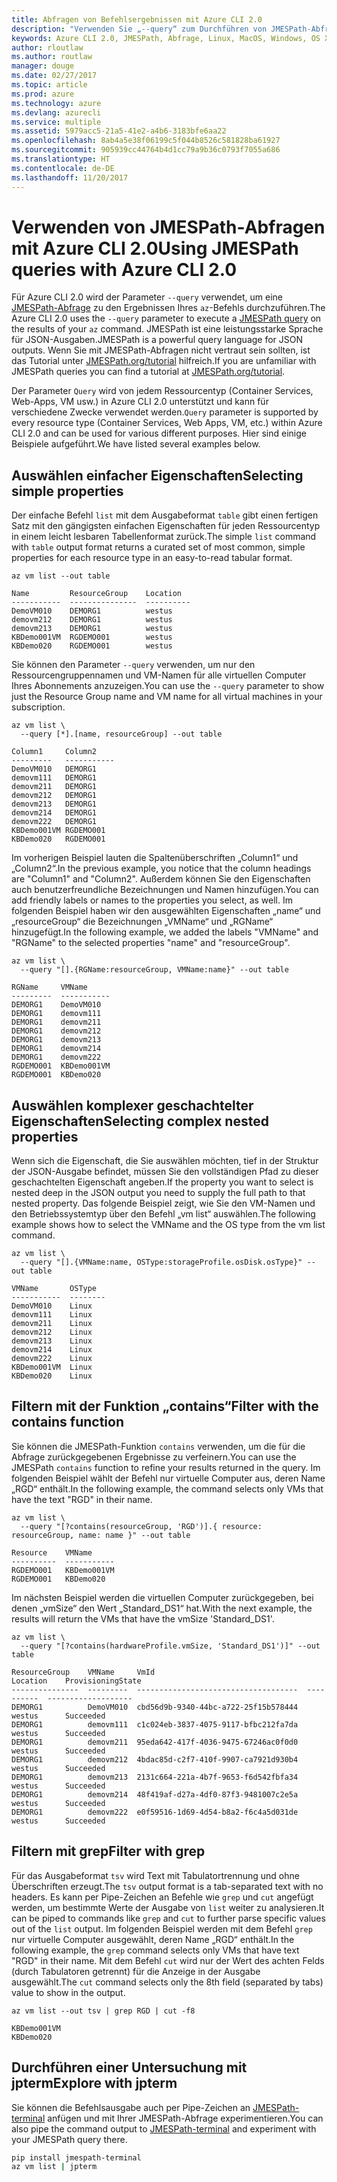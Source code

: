 ```yaml
---
title: Abfragen von Befehlsergebnissen mit Azure CLI 2.0
description: "Verwenden Sie „--query“ zum Durchführen von JMESPath-Abfragen für die Ausgabe von Azure CLI 2.0-Befehlen."
keywords: Azure CLI 2.0, JMESPath, Abfrage, Linux, MacOS, Windows, OS X
author: rloutlaw
ms.author: routlaw
manager: douge
ms.date: 02/27/2017
ms.topic: article
ms.prod: azure
ms.technology: azure
ms.devlang: azurecli
ms.service: multiple
ms.assetid: 5979acc5-21a5-41e2-a4b6-3183bfe6aa22
ms.openlocfilehash: 8ab4a5e38f06199c5f044b8526c581828ba61927
ms.sourcegitcommit: 905939cc44764b4d1cc79a9b36c0793f7055a686
ms.translationtype: HT
ms.contentlocale: de-DE
ms.lasthandoff: 11/20/2017
---
```

# <a name="using-jmespath-queries-with-azure-cli-20"></a><span data-ttu-id="0e053-104">Verwenden von JMESPath-Abfragen mit Azure CLI 2.0</span><span class="sxs-lookup"><span data-stu-id="0e053-104">Using JMESPath queries with Azure CLI 2.0</span></span>

<span data-ttu-id="0e053-105">Für Azure CLI 2.0 wird der Parameter `--query` verwendet, um eine [JMESPath-Abfrage](http://jmespath.org) zu den Ergebnissen Ihres `az`-Befehls durchzuführen.</span><span class="sxs-lookup"><span data-stu-id="0e053-105">The Azure CLI 2.0 uses the `--query` parameter to execute a [JMESPath query](http://jmespath.org) on the results of your `az` command.</span></span> <span data-ttu-id="0e053-106">JMESPath ist eine leistungsstarke Sprache für JSON-Ausgaben.</span><span class="sxs-lookup"><span data-stu-id="0e053-106">JMESPath is a powerful query language for JSON outputs.</span></span>  <span data-ttu-id="0e053-107">Wenn Sie mit JMESPath-Abfragen nicht vertraut sein sollten, ist das Tutorial unter [JMESPath.org/tutorial](http://JMESPath.org/tutorial.html) hilfreich.</span><span class="sxs-lookup"><span data-stu-id="0e053-107">If you are unfamiliar with JMESPath queries you can find a tutorial at [JMESPath.org/tutorial](http://JMESPath.org/tutorial.html).</span></span>

<span data-ttu-id="0e053-108">Der Parameter `Query` wird von jedem Ressourcentyp (Container Services, Web-Apps, VM usw.) in Azure CLI 2.0 unterstützt und kann für verschiedene Zwecke verwendet werden.</span><span class="sxs-lookup"><span data-stu-id="0e053-108">`Query` parameter is supported by every resource type (Container Services, Web Apps, VM, etc.) within Azure CLI 2.0 and can be used for various different purposes.</span></span>  <span data-ttu-id="0e053-109">Hier sind einige Beispiele aufgeführt.</span><span class="sxs-lookup"><span data-stu-id="0e053-109">We have listed several examples below.</span></span>

## <a name="selecting-simple-properties"></a><span data-ttu-id="0e053-110">Auswählen einfacher Eigenschaften</span><span class="sxs-lookup"><span data-stu-id="0e053-110">Selecting simple properties</span></span>

<span data-ttu-id="0e053-111">Der einfache Befehl `list` mit dem Ausgabeformat `table` gibt einen fertigen Satz mit den gängigsten einfachen Eigenschaften für jeden Ressourcentyp in einem leicht lesbaren Tabellenformat zurück.</span><span class="sxs-lookup"><span data-stu-id="0e053-111">The simple `list` command with `table` output format returns a curated set of most common, simple properties for each resource type in an easy-to-read tabular format.</span></span>

```azurecli-interactive
az vm list --out table
```

```
Name         ResourceGroup    Location
-----------  ---------------  ----------
DemoVM010    DEMORG1          westus
demovm212    DEMORG1          westus
demovm213    DEMORG1          westus
KBDemo001VM  RGDEMO001        westus
KBDemo020    RGDEMO001        westus
```

<span data-ttu-id="0e053-112">Sie können den Parameter `--query` verwenden, um nur den Ressourcengruppennamen und VM-Namen für alle virtuellen Computer Ihres Abonnements anzuzeigen.</span><span class="sxs-lookup"><span data-stu-id="0e053-112">You can use the `--query` parameter to show just the Resource Group name and VM name for all virtual machines in your subscription.</span></span>

```azurecli-interactive
az vm list \
  --query [*].[name, resourceGroup] --out table
```

```
Column1     Column2
---------   -----------
DemoVM010   DEMORG1
demovm111   DEMORG1
demovm211   DEMORG1
demovm212   DEMORG1
demovm213   DEMORG1
demovm214   DEMORG1
demovm222   DEMORG1
KBDemo001VM RGDEMO001
KBDemo020   RGDEMO001
```

<span data-ttu-id="0e053-113">Im vorherigen Beispiel lauten die Spaltenüberschriften „Column1“ und „Column2“.</span><span class="sxs-lookup"><span data-stu-id="0e053-113">In the previous example, you notice that the column headings are "Column1" and "Column2".</span></span>  <span data-ttu-id="0e053-114">Außerdem können Sie den Eigenschaften auch benutzerfreundliche Bezeichnungen und Namen hinzufügen.</span><span class="sxs-lookup"><span data-stu-id="0e053-114">You can add friendly labels or names to the properties you select, as well.</span></span>  <span data-ttu-id="0e053-115">Im folgenden Beispiel haben wir den ausgewählten Eigenschaften „name“ und „resourceGroup“ die Bezeichnungen „VMName“ und „RGName“ hinzugefügt.</span><span class="sxs-lookup"><span data-stu-id="0e053-115">In the following example, we added the labels "VMName" and "RGName" to the selected properties "name" and "resourceGroup".</span></span>


```azurecli-interactive
az vm list \
  --query "[].{RGName:resourceGroup, VMName:name}" --out table
```

```
RGName     VMName
---------  -----------
DEMORG1    DemoVM010
DEMORG1    demovm111
DEMORG1    demovm211
DEMORG1    demovm212
DEMORG1    demovm213
DEMORG1    demovm214
DEMORG1    demovm222
RGDEMO001  KBDemo001VM
RGDEMO001  KBDemo020
```

## <a name="selecting-complex-nested-properties"></a><span data-ttu-id="0e053-116">Auswählen komplexer geschachtelter Eigenschaften</span><span class="sxs-lookup"><span data-stu-id="0e053-116">Selecting complex nested properties</span></span>

<span data-ttu-id="0e053-117">Wenn sich die Eigenschaft, die Sie auswählen möchten, tief in der Struktur der JSON-Ausgabe befindet, müssen Sie den vollständigen Pfad zu dieser geschachtelten Eigenschaft angeben.</span><span class="sxs-lookup"><span data-stu-id="0e053-117">If the property you want to select is nested deep in the JSON output you need to supply the full path to that nested property.</span></span> <span data-ttu-id="0e053-118">Das folgende Beispiel zeigt, wie Sie den VM-Namen und den Betriebssystemtyp über den Befehl „vm list“ auswählen.</span><span class="sxs-lookup"><span data-stu-id="0e053-118">The following example shows how to select the VMName and the OS type from the vm list command.</span></span>

```azurecli-interactive
az vm list \
  --query "[].{VMName:name, OSType:storageProfile.osDisk.osType}" --out table
```

```
VMName       OSType
-----------  --------
DemoVM010    Linux
demovm111    Linux
demovm211    Linux
demovm212    Linux
demovm213    Linux
demovm214    Linux
demovm222    Linux
KBDemo001VM  Linux
KBDemo020    Linux
```

## <a name="filter-with-the-contains-function"></a><span data-ttu-id="0e053-119">Filtern mit der Funktion „contains“</span><span class="sxs-lookup"><span data-stu-id="0e053-119">Filter with the contains function</span></span>

<span data-ttu-id="0e053-120">Sie können die JMESPath-Funktion `contains` verwenden, um die für die Abfrage zurückgegebenen Ergebnisse zu verfeinern.</span><span class="sxs-lookup"><span data-stu-id="0e053-120">You can use the JMESPath `contains` function to refine your results returned in the query.</span></span>
<span data-ttu-id="0e053-121">Im folgenden Beispiel wählt der Befehl nur virtuelle Computer aus, deren Name „RGD“ enthält.</span><span class="sxs-lookup"><span data-stu-id="0e053-121">In the following example, the command selects only VMs that have the text "RGD" in their name.</span></span>  

```azurecli-interactive
az vm list \
  --query "[?contains(resourceGroup, 'RGD')].{ resource: resourceGroup, name: name }" --out table
```

```
Resource    VMName
----------  -----------
RGDEMO001   KBDemo001VM
RGDEMO001   KBDemo020
```

<span data-ttu-id="0e053-122">Im nächsten Beispiel werden die virtuellen Computer zurückgegeben, bei denen „vmSize“ den Wert „Standard_DS1“ hat.</span><span class="sxs-lookup"><span data-stu-id="0e053-122">With the next example, the results will return the VMs that have the vmSize 'Standard_DS1'.</span></span>

```azurecli-interactive
az vm list \
  --query "[?contains(hardwareProfile.vmSize, 'Standard_DS1')]" --out table
```

```
ResourceGroup    VMName     VmId                                  Location    ProvisioningState
---------------  ---------  ------------------------------------  ----------  -------------------
DEMORG1          DemoVM010  cbd56d9b-9340-44bc-a722-25f15b578444  westus      Succeeded
DEMORG1          demovm111  c1c024eb-3837-4075-9117-bfbc212fa7da  westus      Succeeded
DEMORG1          demovm211  95eda642-417f-4036-9475-67246ac0f0d0  westus      Succeeded
DEMORG1          demovm212  4bdac85d-c2f7-410f-9907-ca7921d930b4  westus      Succeeded
DEMORG1          demovm213  2131c664-221a-4b7f-9653-f6d542fbfa34  westus      Succeeded
DEMORG1          demovm214  48f419af-d27a-4df0-87f3-9481007c2e5a  westus      Succeeded
DEMORG1          demovm222  e0f59516-1d69-4d54-b8a2-f6c4a5d031de  westus      Succeeded
```

## <a name="filter-with-grep"></a><span data-ttu-id="0e053-123">Filtern mit grep</span><span class="sxs-lookup"><span data-stu-id="0e053-123">Filter with grep</span></span>

<span data-ttu-id="0e053-124">Für das Ausgabeformat `tsv` wird Text mit Tabulatortrennung und ohne Überschriften erzeugt.</span><span class="sxs-lookup"><span data-stu-id="0e053-124">The `tsv` output format is a tab-separated text with no headers.</span></span> <span data-ttu-id="0e053-125">Es kann per Pipe-Zeichen an Befehle wie `grep` und `cut` angefügt werden, um bestimmte Werte der Ausgabe von `list` weiter zu analysieren.</span><span class="sxs-lookup"><span data-stu-id="0e053-125">It can be piped to commands like `grep` and `cut` to further parse specific values out of the `list` output.</span></span> <span data-ttu-id="0e053-126">Im folgenden Beispiel werden mit dem Befehl `grep` nur virtuelle Computer ausgewählt, deren Name „RGD“ enthält.</span><span class="sxs-lookup"><span data-stu-id="0e053-126">In the following example, the `grep` command selects only VMs that have text "RGD" in their name.</span></span>  <span data-ttu-id="0e053-127">Mit dem Befehl `cut` wird nur der Wert des achten Felds (durch Tabulatoren getrennt) für die Anzeige in der Ausgabe ausgewählt.</span><span class="sxs-lookup"><span data-stu-id="0e053-127">The `cut` command selects only the 8th field (separated by tabs) value to show in the output.</span></span>

```azurecli-interactive
az vm list --out tsv | grep RGD | cut -f8
```

```
KBDemo001VM
KBDemo020
```

## <a name="explore-with-jpterm"></a><span data-ttu-id="0e053-128">Durchführen einer Untersuchung mit jpterm</span><span class="sxs-lookup"><span data-stu-id="0e053-128">Explore with jpterm</span></span>

<span data-ttu-id="0e053-129">Sie können die Befehlsausgabe auch per Pipe-Zeichen an [JMESPath-terminal](https://github.com/jmespath/jmespath.terminal) anfügen und mit Ihrer JMESPath-Abfrage experimentieren.</span><span class="sxs-lookup"><span data-stu-id="0e053-129">You can also pipe the command output to [JMESPath-terminal](https://github.com/jmespath/jmespath.terminal) and experiment with your JMESPath query there.</span></span>

```bash
pip install jmespath-terminal
az vm list | jpterm
```


